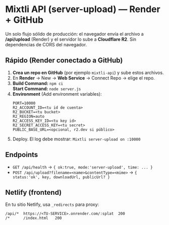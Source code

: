 # Mixtli API (server-upload) — Render + GitHub

Un solo flujo sólido de producción: el navegador envía el archivo a **/api/upload** (Render) y el servidor lo sube a **Cloudflare R2**. Sin dependencias de CORS del navegador.

## Rápido (Render conectado a GitHub)
1. **Crea un repo en GitHub** (por ejemplo `mixtli-api`) y sube estos archivos.
2. En **Render** → New → **Web Service** → Connect Repo → elige el repo.
3. **Build Command:** `npm ci`  
   **Start Command:** `node server.js`
4. **Environment** (Add environment variables):
   ```
   PORT=10000
   R2_ACCOUNT_ID=<tu id de cuenta>
   R2_BUCKET=<tu bucket>
   R2_REGION=auto
   R2_ACCESS_KEY_ID=<tu key id>
   R2_SECRET_ACCESS_KEY=<tu secret>
   PUBLIC_BASE_URL=<opcional, r2.dev si público>
   ```
5. Deploy. El log debe mostrar: `Mixtli server-upload on :10000`

## Endpoints
- `GET /api/health` → `{ ok:true, mode:'server-upload', time: ... }`
- `POST /api/upload?filename=<name>&contentType=<mime>` → `{ status:'ok', key, downloadUrl, publicUrl? }`

## Netlify (frontend)
En tu sitio Netlify, usa `_redirects` para proxy:
```
/api/*  https://<TU-SERVICE>.onrender.com/:splat  200
/*      /index.html   200
```
